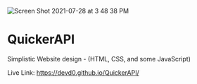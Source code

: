 ![Screen Shot 2021-07-28 at 3 48 38 PM](https://user-images.githubusercontent.com/68653294/127910179-3daf8969-1638-43bc-a523-c9654af2c2d3.png)
# QuickerAPI
Simplistic Website design - (HTML, CSS, and some JavaScript)

Live Link: https://devd0.github.io/QuickerAPI/

